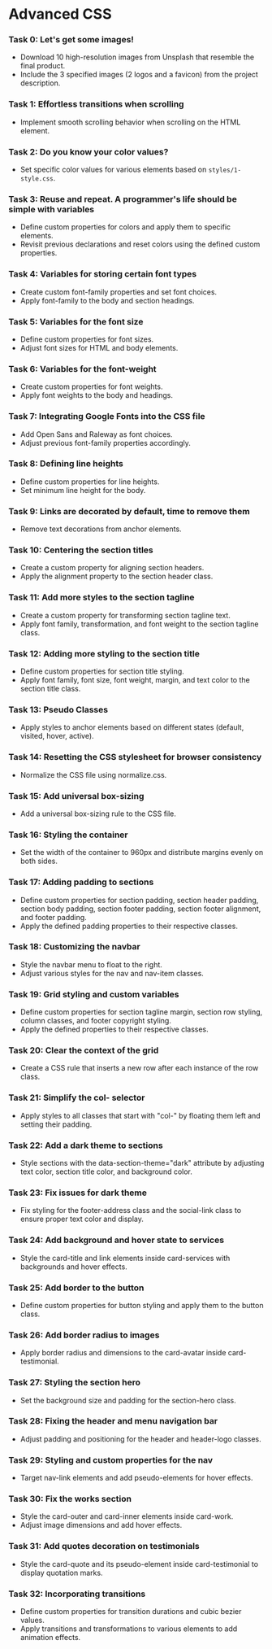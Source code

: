 # Advanced CSS

### Task 0: Let's get some images!
- Download 10 high-resolution images from Unsplash that resemble the final product.
- Include the 3 specified images (2 logos and a favicon) from the project description.

### Task 1: Effortless transitions when scrolling
- Implement smooth scrolling behavior when scrolling on the HTML element.

### Task 2: Do you know your color values?
- Set specific color values for various elements based on `styles/1-style.css`.

### Task 3: Reuse and repeat. A programmer's life should be simple with variables
- Define custom properties for colors and apply them to specific elements.
- Revisit previous declarations and reset colors using the defined custom properties.

### Task 4: Variables for storing certain font types
- Create custom font-family properties and set font choices.
- Apply font-family to the body and section headings.

### Task 5: Variables for the font size
- Define custom properties for font sizes.
- Adjust font sizes for HTML and body elements.

### Task 6: Variables for the font-weight
- Create custom properties for font weights.
- Apply font weights to the body and headings.

### Task 7: Integrating Google Fonts into the CSS file
- Add Open Sans and Raleway as font choices.
- Adjust previous font-family properties accordingly.

### Task 8: Defining line heights
- Define custom properties for line heights.
- Set minimum line height for the body.

### Task 9: Links are decorated by default, time to remove them
- Remove text decorations from anchor elements.

### Task 10: Centering the section titles
- Create a custom property for aligning section headers.
- Apply the alignment property to the section header class.

### Task 11: Add more styles to the section tagline
- Create a custom property for transforming section tagline text.
- Apply font family, transformation, and font weight to the section tagline class.

### Task 12: Adding more styling to the section title
- Define custom properties for section title styling.
- Apply font family, font size, font weight, margin, and text color to the section title class.

### Task 13: Pseudo Classes
- Apply styles to anchor elements based on different states (default, visited, hover, active).

### Task 14: Resetting the CSS stylesheet for browser consistency
- Normalize the CSS file using normalize.css.

### Task 15: Add universal box-sizing
- Add a universal box-sizing rule to the CSS file.

### Task 16: Styling the container
- Set the width of the container to 960px and distribute margins evenly on both sides.

### Task 17: Adding padding to sections
- Define custom properties for section padding, section header padding, section body padding, section footer padding, section footer alignment, and footer padding.
- Apply the defined padding properties to their respective classes.

### Task 18: Customizing the navbar
- Style the navbar menu to float to the right.
- Adjust various styles for the nav and nav-item classes.

### Task 19: Grid styling and custom variables
- Define custom properties for section tagline margin, section row styling, column classes, and footer copyright styling.
- Apply the defined properties to their respective classes.

### Task 20: Clear the context of the grid
- Create a CSS rule that inserts a new row after each instance of the row class.

### Task 21: Simplify the col- selector
- Apply styles to all classes that start with "col-" by floating them left and setting their padding.

### Task 22: Add a dark theme to sections
- Style sections with the data-section-theme="dark" attribute by adjusting text color, section title color, and background color.

### Task 23: Fix issues for dark theme
- Fix styling for the footer-address class and the social-link class to ensure proper text color and display.

### Task 24: Add background and hover state to services
- Style the card-title and link elements inside card-services with backgrounds and hover effects.

### Task 25: Add border to the button
- Define custom properties for button styling and apply them to the button class.

### Task 26: Add border radius to images
- Apply border radius and dimensions to the card-avatar inside card-testimonial.

### Task 27: Styling the section hero
- Set the background size and padding for the section-hero class.

### Task 28: Fixing the header and menu navigation bar
- Adjust padding and positioning for the header and header-logo classes.

### Task 29: Styling and custom properties for the nav
- Target nav-link elements and add pseudo-elements for hover effects.

### Task 30: Fix the works section
- Style the card-outer and card-inner elements inside card-work.
- Adjust image dimensions and add hover effects.

### Task 31: Add quotes decoration on testimonials
- Style the card-quote and its pseudo-element inside card-testimonial to display quotation marks.

### Task 32: Incorporating transitions
- Define custom properties for transition durations and cubic bezier values.
- Apply transitions and transformations to various elements to add animation effects.

